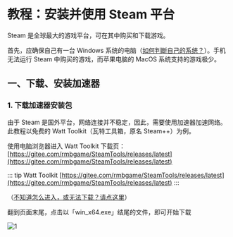 # 教程：安装并使用 Steam 平台

Steam 是全球最大的游戏平台，可在其中购买和下载游戏。

首先，应确保自己有一台 Windows 系统的电脑（[如何判断自己的系统？](/concept/computer)）。手机无法运行 Steam 中购买的游戏，而苹果电脑的 MacOS 系统支持的游戏极少。

## 一、下载、安装加速器

### 1. 下载加速器安装包

由于 Steam 是国外平台，网络连接并不稳定，因此，需要使用加速器加速网络。此教程以免费的 Watt Toolkit（瓦特工具箱，原名 Steam++）为例。

使用电脑浏览器进入 Watt Toolkit 下载页：[https://gitee.com/rmbgame/SteamTools/releases/latest](https://gitee.com/rmbgame/SteamTools/releases/latest)

::: tip Watt Toolkit
[https://gitee.com/rmbgame/SteamTools/releases/latest](https://gitee.com/rmbgame/SteamTools/releases/latest)
:::

（[不知道怎么进入，或无法下载？请点这里](https://docs.qq.com/aio/DVGh3U1FmZ0FUS01V?p=zNKPMQpLIxZlufTmHhlEiJ&client_hint=0#ifY9IugNMXYaNa6VQbzwG9)）

翻到页面末尾，点击以「win_x64.exe」结尾的文件，即可开始下载

![1](/pic/watt_toolkit_3_0_0_in_gitee.png)
